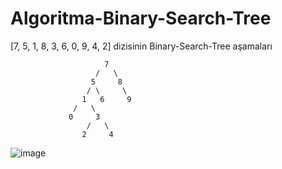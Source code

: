 # Algoritma-Binary-Search-Tree

[7, 5, 1, 8, 3, 6, 0, 9, 4, 2] dizisinin Binary-Search-Tree aşamaları

                         7
                       /   \
                      5     8
                     / \     \
                    1   6     9
                  /   \
                 0     3
                     /   \
                    2     4

                    
![image](https://github.com/ertecino/Algoritma-Binary-Search-Tree/assets/147555058/388d93b4-ae0c-4a1c-bc65-8622e4d7c59e)
